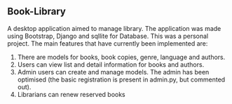 ## Book-Library


A desktop application aimed to manage library. The application was made using Bootstrap, Django and sqllite for Database. 
This was a personal project.
The main features that have currently been implemented are:

1) There are models for books, book copies, genre, language and authors.
2) Users can view list and detail information for books and authors.
3) Admin users can create and manage models. The admin has been optimised (the basic registration is present in admin.py,
but commented out).
4) Librarians can renew reserved books
